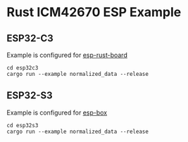 # Rust ICM42670 ESP Example

## ESP32-C3

Example is configured for [esp-rust-board](https://github.com/esp-rs/esp-rust-board)

```shell
cd esp32c3
cargo run --example normalized_data --release
```

## ESP32-S3

Example is configured for [esp-box](https://github.com/espressif/esp-bsp)

```shell
cd esp32s3
cargo run --example normalized_data --release
```
